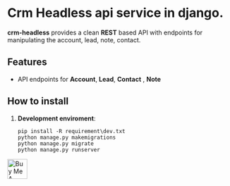 # Crm Headless api service in django.

**crm-headless** provides a clean **REST** based API with endpoints for manipulating the account, lead, note, contact.

## Features

- API endpoints for **Account**, **Lead**, **Contact** , **Note**


## How to install

1. **Development enviroment**:
    ```
    pip install -R requirement\dev.txt
    python manage.py makemigrations
    python manage.py migrate
    python manage.py runserver
    ```

<p>
    <a href="https://www.buymeacoffee.com/mikeleg" target="_blank"><img src="https://cdn.buymeacoffee.com/buttons/v2/arial-yellow.png" alt="Buy Me A Coffee" height="45px"></a>
</p>
